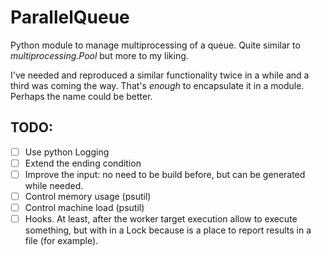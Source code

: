 # ParallelQueue

Python module to manage multiprocessing of a queue. Quite similar to _multiprocessing.Pool_ but more to my liking.

I've needed and reproduced a similar functionality twice in a while and a third was coming the way. That's _enough_ to encapsulate it in a module. Perhaps the name could be better.

## TODO:

- [ ] Use python Logging
- [ ] Extend the ending condition
- [ ] Improve the input: no need to be build before, but can be generated while needed.
- [ ] Control memory usage (psutil)
- [ ] Control machine load (psutil)
- [ ] Hooks. At least, after the worker target execution allow to execute something, but with in a Lock because is a place to report results in a file (for example).